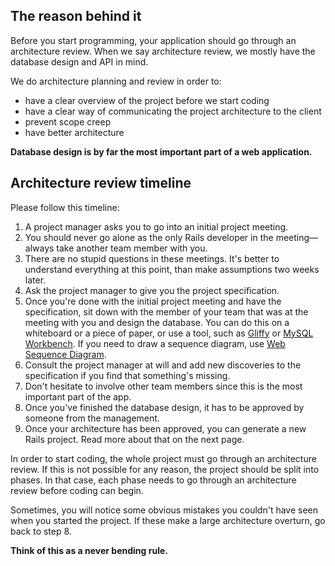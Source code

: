 ## The reason behind it

Before you start programming, your application should go through an architecture review.
When we say architecture review, we mostly have the database design and API in mind.

We do architecture planning and review in order to:

* have a clear overview of the project before we start coding
* have a clear way of communicating the project architecture to the client
* prevent scope creep
* have better architecture

**Database design is by far the most important part of a web application.**

## Architecture review timeline

Please follow this timeline:

1. A project manager asks you to go into an initial project meeting.
2. You should never go alone as the only Rails developer in the meeting—always take another team member with you.
3. There are no stupid questions in these meetings. It's better to understand everything at this point, than make assumptions two weeks later.
4. Ask the project manager to give you the project specification.
5. Once you're done with the initial project meeting and have the specification, sit down with the member of your team that was at the meeting with you and design the database. You can do this on a whiteboard or a piece of paper, or use a tool, such as [Gliffy](https://www.gliffy.com/) or [MySQL Workbench](https://dev.mysql.com/downloads/workbench/). If you need to draw a sequence diagram, use [Web Sequence Diagram](https://www.websequencediagrams.com/).
6. Consult the project manager at will and add new discoveries to the specification if you find that something's missing.
7. Don't hesitate to involve other team members since this is the most important part of the app.
8. Once you've finished the database design, it has to be approved by someone from the management.
9. Once your architecture has been approved, you can generate a new Rails project. Read more about that on the next page.

In order to start coding, the whole project must go through an architecture review.
If this is not possible for any reason, the project should be split into phases. In that case, each phase needs to go through an architecture review before coding can begin.

Sometimes, you will notice some obvious mistakes you couldn't have seen when you started the project. If these make a large architecture overturn, go back to step 8.

**Think of this as a never bending rule.**
